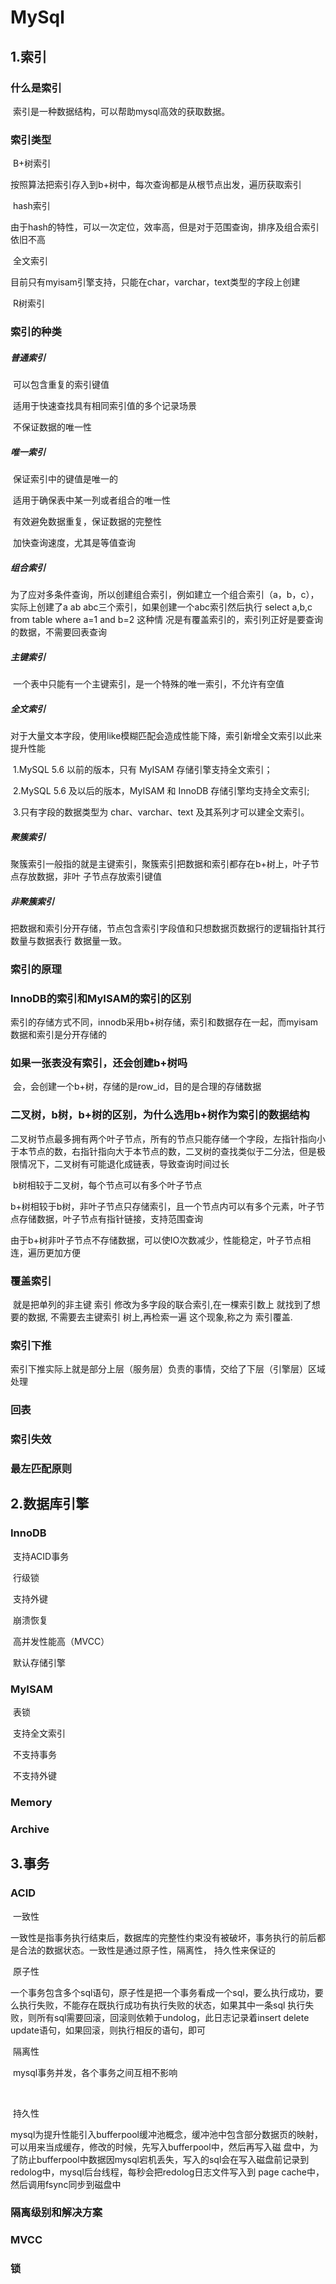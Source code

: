 # MySql

## 1.索引

### 	什么是索引

​		索引是一种数据结构，可以帮助mysql高效的获取数据。

### 	索引类型

​		B+树索引

​			按照算法把索引存入到b+树中，每次查询都是从根节点出发，遍历获取索引

​		hash索引

​			由于hash的特性，可以一次定位，效率高，但是对于范围查询，排序及组合索引依旧不高

​		全文索引

​			目前只有myisam引擎支持，只能在char，varchar，text类型的字段上创建

​		R树索引

### 	索引的种类

##### 		普通索引

​			可以包含重复的索引键值

​			适用于快速查找具有相同索引值的多个记录场景

​			不保证数据的唯一性

##### 		唯一索引

​			保证索引中的键值是唯一的

​			适用于确保表中某一列或者组合的唯一性

​			有效避免数据重复，保证数据的完整性

​			加快查询速度，尤其是等值查询

##### 		组合索引

​			为了应对多条件查询，所以创建组合索引，例如建立一个组合索引（a，b，c），实际上创建了a ab 			abc三个索引，如果创建一个abc索引然后执行 select a,b,c from table where a=1 and b=2 这种情			况是有覆盖索引的，索引列正好是要查询的数据，不需要回表查询

##### 		主键索引

​			一个表中只能有一个主键索引，是一个特殊的唯一索引，不允许有空值

##### 		全文索引

​			对于大量文本字段，使用like模糊匹配会造成性能下降，索引新增全文索引以此来提升性能

​			1.MySQL 5.6 以前的版本，只有 MyISAM 存储引擎支持全文索引；	

​			2.MySQL 5.6 及以后的版本，MyISAM 和 InnoDB 存储引擎均支持全文索引;

​			3.只有字段的数据类型为 char、varchar、text 及其系列才可以建全文索引。

##### 		聚簇索引

​			聚簇索引一般指的就是主键索引，聚簇索引把数据和索引都存在b+树上，叶子节点存放数据，非叶			子节点存放索引键值

##### 		非聚簇索引

​			把数据和索引分开存储，节点包含索引字段值和只想数据页数据行的逻辑指针其行数量与数据表行			数据量一致。

### 	索引的原理

### InnoDB的索引和MyISAM的索引的区别

​	索引的存储方式不同，innodb采用b+树存储，索引和数据存在一起，而myisam数据和索引是分开存储的

### 如果一张表没有索引，还会创建b+树吗

​	会，会创建一个b+树，存储的是row_id，目的是合理的存储数据

### 二叉树，b树，b+树的区别，为什么选用b+树作为索引的数据结构

​	二叉树节点最多拥有两个叶子节点，所有的节点只能存储一个字段，左指针指向小于本节点的数，右指针指向大于本节点的数，二叉树的查找类似于二分法，但是极限情况下，二叉树有可能退化成链表，导致查询时间过长

​	b树相较于二叉树，每个节点可以有多个叶子节点

​	b+树相较于b树，非叶子节点只存储索引，且一个节点内可以有多个元素，叶子节点存储数据，叶子节点有指针链接，支持范围查询

由于b+树非叶子节点不存储数据，可以使IO次数减少，性能稳定，叶子节点相连，遍历更加方便

### 覆盖索引

​	就是把单列的非主键 索引 修改为多字段的联合索引,在一棵索引数上 就找到了想要的数据, 不需要去主键索引	树上,再检索一遍 这个现象,称之为 索引覆盖.

### 索引下推

​	索引下推实际上就是部分上层（服务层）负责的事情，交给了下层（引擎层）区域处理

### 回表

### 索引失效

### 最左匹配原则

## 2.数据库引擎

### 	InnoDB

​		支持ACID事务

​		行级锁

​		支持外键

​		崩溃恢复

​		高并发性能高（MVCC）

​		默认存储引擎

### 	MyISAM

​		表锁

​		支持全文索引

​		不支持事务

​		不支持外键

### 	Memory

### 	Archive

## 3.事务

### ACID

​	一致性

​		一致性是指事务执行结束后，数据库的完整性约束没有被破坏，事务执行的前后都是合法的数据状态。一致性是通过原子性，隔离性， 持久性来保证的

​	原子性

​		一个事务包含多个sql语句，原子性是把一个事务看成一个sql，要么执行成功，要么执行失败，不能存在既执行成功有执行失败的状态，如果其中一条sql		执行失败，则所有sql需要回滚，回滚则依赖于undolog，此日志记录着insert delete update语句，如果回滚，则执行相反的语句，即可

​	隔离性

​		mysql事务并发，各个事务之间互相不影响

​		

​	持久性

​		mysql为提升性能引入bufferpool缓冲池概念，缓冲池中包含部分数据页的映射，可以用来当成缓存，修改的时候，先写入bufferpool中，然后再写入磁		盘中，为了防止bufferpool中数据因mysql宕机丢失，写入的sql会在写入磁盘前记录到redolog中，mysql后台线程，每秒会把redolog日志文件写入到		page cache中，然后调用fsync同步到磁盘中

### 隔离级别和解决方案

### MVCC

### 锁